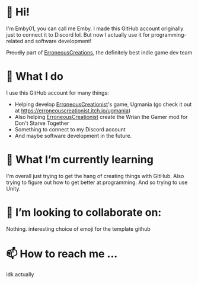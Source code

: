 # 👋 Hi!
I'm Emby01, you can call me Emby. I made this GitHub account originally just to connect it to Discord lol. But now I actually use it for programming-related and software development!

~~Proudly~~ part of [ErroneousCreations](https://github.com/ErroneousCreations), the definitely best indie game dev team
# 👀 What I do
I use this GitHub account for many things:
- Helping develop [ErroneousCreationist](https://github.com/ErroneousCreationist)'s game, Ugmania (go check it out at https://erroneouscreationist.itch.io/ugmania)
- Also helping [ErroneousCreationist](https://github.com/ErroneousCreationist) create the Wrian the Gamer mod for Don't Starve Together
- Something to connect to my Discord account
- And maybe software development in the future.
# 🌱 What I’m currently learning
I'm overall just trying to get the hang of creating things with GitHub. Also trying to figure out how to get better at programming. And so trying to use Unity.
# 💞️ I’m looking to collaborate on: 
Nothing. interesting choice of emoji for the template github
# 📫 How to reach me ...
idk actually
<!---
Emby01/Emby01 is a ✨ special ✨ repository because its `README.md` (this file) appears on your GitHub profile.
You can click the Preview link to take a look at your changes.
--->
